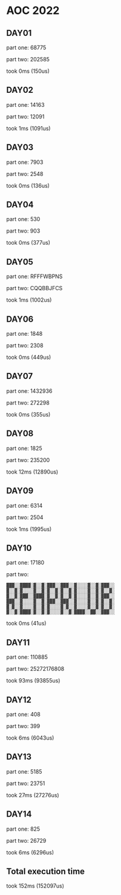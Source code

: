 # AOC 2022

## DAY01

part one:
68775

part two:
202585


took 0ms (150us)  

## DAY02

part one:
14163

part two:
12091


took 1ms (1091us)  

## DAY03

part one:
7903

part two:
2548


took 0ms (136us)  

## DAY04

part one:
530

part two:
903


took 0ms (377us)  

## DAY05

part one:
RFFFWBPNS

part two:
CQQBBJFCS


took 1ms (1002us)  

## DAY06

part one:
1848

part two:
2308


took 0ms (449us)  

## DAY07

part one:
1432936

part two:
272298


took 0ms (355us)  

## DAY08

part one:
1825

part two:
235200


took 12ms (12890us)  

## DAY09

part one:
6314

part two:
2504


took 1ms (1995us)  

## DAY10

part one:
17180

part two:

```
▓▓▓░░▓▓▓▓░▓░░▓░▓▓▓░░▓▓▓░░▓░░░░▓░░▓░▓▓▓░░
▓░░▓░▓░░░░▓░░▓░▓░░▓░▓░░▓░▓░░░░▓░░▓░▓░░▓░
▓░░▓░▓▓▓░░▓▓▓▓░▓░░▓░▓░░▓░▓░░░░▓░░▓░▓▓▓░░
▓▓▓░░▓░░░░▓░░▓░▓▓▓░░▓▓▓░░▓░░░░▓░░▓░▓░░▓░
▓░▓░░▓░░░░▓░░▓░▓░░░░▓░▓░░▓░░░░▓░░▓░▓░░▓░
▓░░▓░▓▓▓▓░▓░░▓░▓░░░░▓░░▓░▓▓▓▓░░▓▓░░▓▓▓░░
```



took 0ms (41us)  

## DAY11

part one:
110885

part two:
25272176808


took 93ms (93855us)  

## DAY12

part one:
408

part two:
399


took 6ms (6043us)  

## DAY13

part one:
5185

part two:
23751


took 27ms (27276us)  

## DAY14

part one:
825

part two:
26729


took 6ms (6296us)  

## Total execution time

took 152ms (152097us)  
